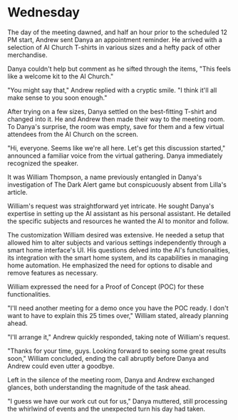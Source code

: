 # Wednesday

The day of the meeting dawned, and half an hour prior to the scheduled 12 PM start, Andrew sent Danya an appointment reminder. He arrived with a selection of AI Church T-shirts in various sizes and a hefty pack of other merchandise.

Danya couldn't help but comment as he sifted through the items, "This feels like a welcome kit to the AI Church."

"You might say that," Andrew replied with a cryptic smile. "I think it'll all make sense to you soon enough."

After trying on a few sizes, Danya settled on the best-fitting T-shirt and changed into it. He and Andrew then made their way to the meeting room. To Danya's surprise, the room was empty, save for them and a few virtual attendees from the AI Church on the screen.

"Hi, everyone. Seems like we're all here. Let's get this discussion started," announced a familiar voice from the virtual gathering. Danya immediately recognized the speaker.

It was William Thompson, a name previously entangled in Danya's investigation of The Dark Alert game but conspicuously absent from Lilla's article.

William's request was straightforward yet intricate. He sought Danya's expertise in setting up the AI assistant as his personal assistant. He detailed the specific subjects and resources he wanted the AI to monitor and follow.

The customization William desired was extensive. He needed a setup that allowed him to alter subjects and various settings independently through a smart home interface's UI. His questions delved into the AI's functionalities, its integration with the smart home system, and its capabilities in managing home automation. He emphasized the need for options to disable and remove features as necessary.

William expressed the need for a Proof of Concept (POC) for these functionalities.

"I'll need another meeting for a demo once you have the POC ready. I don't want to have to explain this 25 times over," William stated, already planning ahead.

"I'll arrange it," Andrew quickly responded, taking note of William's request.

"Thanks for your time, guys. Looking forward to seeing some great results soon," William concluded, ending the call abruptly before Danya and Andrew could even utter a goodbye.

Left in the silence of the meeting room, Danya and Andrew exchanged glances, both understanding the magnitude of the task ahead.

"I guess we have our work cut out for us," Danya muttered, still processing the whirlwind of events and the unexpected turn his day had taken.
